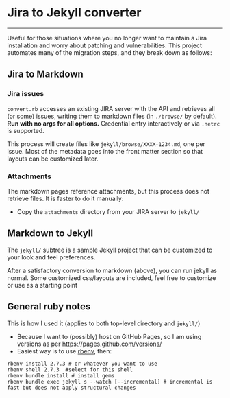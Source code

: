 # Jira to Jekyll converter
----
Useful for those situations where you no longer want to maintain a Jira installation and worry about patching and vulnerabilities.
This project automates many of the migration steps, and they break down as follows:

## Jira to Markdown

### Jira issues

`convert.rb` accesses an existing JIRA server with the API and retrieves all (or some) issues, writing them to markdown
files (in `./browse/` by default).  
**Run with no args for all options.**
Credential entry interactively or via `.netrc` is supported.

This process will create files like `jekyll/browse/XXXX-1234.md`, one per issue.  Most of the metadata goes
into the front matter section so that layouts can be customized later.

### Attachments

The markdown pages reference attachments, but this process does not retrieve files.  It is faster to do it manually:
 
* Copy the `attachments` directory from your JIRA server to `jekyll/`

## Markdown to Jekyll

The `jekyll/` subtree is a sample Jekyll project that can be customized to your look and feel preferences.

After a satisfactory conversion to markdown (above), you can run jekyll as normal.  Some customized css/layouts are included,
feel free to customize or use as a starting point


## General ruby notes

This is how I used it (applies to both top-level directory and `jekyll/`)

* Because I want to (possibly) host on GitHub Pages, so I am using versions as per https://pages.github.com/versions/
* Easiest way is to use [rbenv](https://github.com/rbenv/rbenv), then:
```shell
rbenv install 2.7.3 # or whatever you want to use
rbenv shell 2.7.3  #select for this shell
rbenv bundle install # install gems
rbenv bundle exec jekyll s --watch [--incremental] # incremental is fast but does not apply structural changes
```
